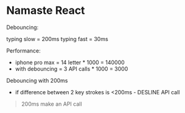 # Namaste React


Debouncing:


typing slow = 200ms
typing fast = 30ms


Performance:
 - iphone pro max = 14 letter * 1000 = 140000
 - with debouncing = 3 API calls * 1000 = 3000

 Debouncing with 200ms
 - if difference between 2 key strokes is <200ms - DESLINE API call
 >200ms make an API call